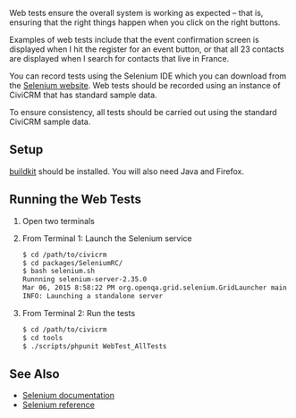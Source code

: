 Web tests ensure the overall system is working as expected – that is, ensuring
that the right things happen when you click on the right buttons.

Examples of web tests include that the event confirmation screen is displayed
when I hit the register for an event button, or that all 23 contacts are
displayed when I search for contacts that live in France.

You can record tests using the Selenium IDE which you can download from the
[Selenium website](http://seleniumhq.org/). Web tests should be recorded using an
instance of CiviCRM that has standard sample data.

To ensure consistency, all tests should be carried out using the standard
CiviCRM sample data.

## Setup

[buildkit](/tools/buildkit.md) should be installed. You will also need Java and Firefox.

## Running the Web Tests

1. Open two terminals

2. From Terminal 1: Launch the Selenium service
    ```bash
    $ cd /path/to/civicrm
    $ cd packages/SeleniumRC/
    $ bash selenium.sh
    Runnning selenium-server-2.35.0
    Mar 06, 2015 8:58:22 PM org.openqa.grid.selenium.GridLauncher main
    INFO: Launching a standalone server
    ```

3. From Terminal 2: Run the tests
    ```bash
    $ cd /path/to/civicrm
    $ cd tools
    $ ./scripts/phpunit WebTest_AllTests
    ```

## See Also

- [Selenium documentation](http://seleniumhq.org/docs/)
- [Selenium reference](http://release.seleniumhq.org/selenium-core/1.0.1/reference.html)
